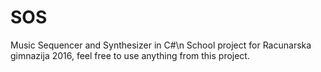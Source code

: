 # SOS
Music Sequencer and Synthesizer in C#\n
School project for Racunarska gimnazija 2016, feel free to use anything from this project.
